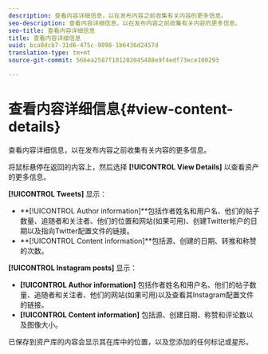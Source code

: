 ```yaml
---
description: 查看内容详细信息，以在发布内容之前收集有关内容的更多信息。
seo-description: 查看内容详细信息，以在发布内容之前收集有关内容的更多信息。
seo-title: 查看内容详细信息
title: 查看内容详细信息
uuid: bca8dcb7-31d6-475c-9898-1b6436d2457d
translation-type: tm+mt
source-git-commit: 566ea2587f101202045488e9f4edf73ece100293

---
```



# 查看内容详细信息{#view-content-details}

查看内容详细信息，以在发布内容之前收集有关内容的更多信息。

将鼠标悬停在返回的内容上，然后选择 **[!UICONTROL View Details]** 以查看资产的更多信息。

**[!UICONTROL Tweets]** 显示：

* **[!UICONTROL Author information]**包括作者姓名和用户名、他们的帖子数量、追随者和关注者、他们的位置和网站(如果可用)、创建Twitter帐户的日期以及指向Twitter配置文件的链接。
* **[!UICONTROL Content information]**包括源、创建的日期、转推和称赞的次数。

**[!UICONTROL Instagram posts]** 显示：

* **[!UICONTROL Author information]** 包括作者姓名和用户名、他们的帖子数量、追随者和关注者、他们的网站(如果可用)以及查看其Instagram配置文件的链接。
* **[!UICONTROL Content information]** 包括源、创建日期、称赞和评论数以及图像大小。

已保存到资产库的内容会显示其在库中的位置，以及您添加的任何标记或星形。
